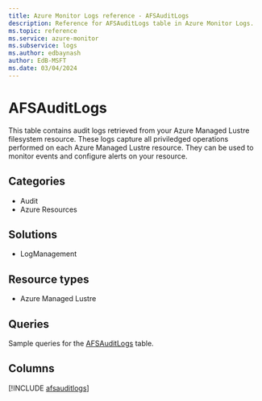```yaml
---
title: Azure Monitor Logs reference - AFSAuditLogs
description: Reference for AFSAuditLogs table in Azure Monitor Logs.
ms.topic: reference
ms.service: azure-monitor
ms.subservice: logs
ms.author: edbaynash
author: EdB-MSFT
ms.date: 03/04/2024
---
```


# AFSAuditLogs

This table contains audit logs retrieved from your Azure Managed Lustre filesystem resource. These logs capture all priviledged operations performed on each Azure Managed Lustre resource. They can be used to monitor events and configure alerts on your resource.


## Categories

- Audit
- Azure Resources

## Solutions

- LogManagement

## Resource types

- Azure Managed Lustre

## Queries

 Sample queries for the [AFSAuditLogs](/azure/azure-monitor/reference/queries/afsauditlogs) table.


## Columns
  
[!INCLUDE [afsauditlogs](.././tables/includes/afsauditlogs-include.md)]
